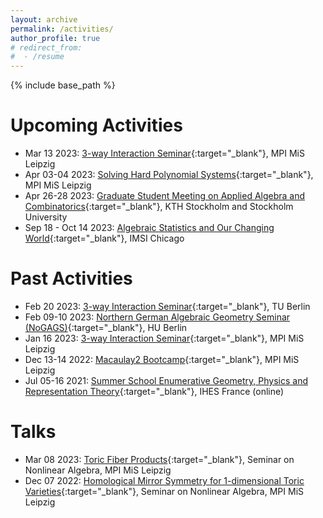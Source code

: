 ```yaml
---
layout: archive
permalink: /activities/
author_profile: true
# redirect_from:
#  - /resume
---
```


{% include base_path %}

Upcoming Activities
======
* Mar 13 2023: [3-way Interaction Seminar](https://3-way-interaction.de){:target="_blank"}, MPI MiS Leipzig
* Apr 03-04 2023: [Solving Hard Polynomial Systems](https://www.mis.mpg.de/calendar/conferences/2023/shps23.html){:target="_blank"}, MPI MiS Leipzig
* Apr 26-28 2023: [Graduate Student Meeting on Applied Algebra and Combinatorics](https://sites.google.com/view/applied-alg-comb-2023/){:target="_blank"}, KTH Stockholm and Stockholm University
* Sep 18 - Oct 14 2023: [Algebraic Statistics and Our Changing World](https://www.imsi.institute/activities/algebraic-statistics-and-our-changing-world/){:target="_blank"}, IMSI Chicago


Past Activities
======
* Feb 20 2023: [3-way Interaction Seminar](https://3-way-interaction.de){:target="_blank"}, TU Berlin
* Feb 09-10 2023: [Northern German Algebraic Geometry Seminar (NoGAGS)](https://www.math.hu-berlin.de/~www-ag/NoGAGS.html){:target="_blank"}, HU Berlin
* Jan 16 2023: [3-way Interaction Seminar](https://3-way-interaction.de){:target="_blank"}, MPI MiS Leipzig
* Dec 13-14 2022: [Macaulay2 Bootcamp](https://www.mis.mpg.de/calendar/conferences/2022/m2bc.html){:target="_blank"}, MPI MiS Leipzig
* Jul 05-16 2021: [Summer School Enumerative Geometry, Physics and Representation Theory](https://www.ihes.fr/en/2021-summer-school/){:target="_blank"}, IHES France (online)


Talks
======
* Mar 08 2023: [Toric Fiber Products](https://www.mis.mpg.de/calendar/lectures/2023/abstract-35531.html){:target="_blank"}, Seminar on Nonlinear Algebra, MPI MiS Leipzig
* Dec 07 2022: [Homological Mirror Symmetry for 1-dimensional Toric Varieties](https://www.mis.mpg.de/calendar/lectures/2022/abstract-35008.html){:target="_blank"}, Seminar on Nonlinear Algebra, MPI MiS Leipzig
